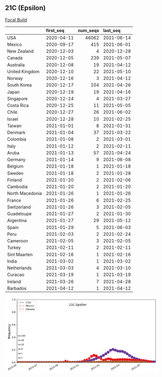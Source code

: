 

## 21C (Epsilon)
[Focal Build](https://nextstrain.org/groups/neherlab/ncov/21C.Epsilon)

|                 | first_seq   |   num_seqs | last_seq   |
|:----------------|:------------|-----------:|:-----------|
| USA             | 2020-04-11  |      46062 | 2021-06-14 |
| Mexico          | 2020-09-17  |        415 | 2021-06-01 |
| New Zealand     | 2020-12-03  |          4 | 2020-12-28 |
| Canada          | 2020-12-05  |        239 | 2021-05-07 |
| Australia       | 2020-12-08  |         19 | 2021-04-12 |
| United Kingdom  | 2020-12-10  |         22 | 2021-05-10 |
| Norway          | 2020-12-16  |          3 | 2021-04-12 |
| South Korea     | 2020-12-17  |        104 | 2021-04-26 |
| Japan           | 2020-12-19  |         19 | 2021-04-16 |
| Singapore       | 2020-12-24  |          4 | 2021-03-27 |
| Costa Rica      | 2020-12-25  |         11 | 2021-05-05 |
| Chile           | 2020-12-27  |         26 | 2021-06-02 |
| Israel          | 2020-12-28  |         10 | 2021-02-25 |
| Taiwan          | 2021-01-01  |          8 | 2021-01-31 |
| Denmark         | 2021-01-04  |         37 | 2021-03-22 |
| Colombia        | 2021-01-08  |          2 | 2021-03-01 |
| Italy           | 2021-01-12  |          2 | 2021-02-11 |
| Aruba           | 2021-01-13  |         57 | 2021-04-24 |
| Germany         | 2021-01-14  |          9 | 2021-06-08 |
| Belgium         | 2021-01-18  |          1 | 2021-01-18 |
| Sweden          | 2021-01-18  |          2 | 2021-01-28 |
| Finland         | 2021-01-20  |          2 | 2021-02-06 |
| Cambodia        | 2021-01-20  |          2 | 2021-01-20 |
| North Macedonia | 2021-01-26  |          1 | 2021-01-26 |
| France          | 2021-01-26  |          6 | 2021-02-25 |
| Switzerland     | 2021-01-26  |          3 | 2021-02-05 |
| Guadeloupe      | 2021-01-27  |          2 | 2021-01-30 |
| Argentina       | 2021-01-27  |         29 | 2021-05-12 |
| Spain           | 2021-01-29  |          5 | 2021-06-03 |
| Peru            | 2021-02-03  |          2 | 2021-02-24 |
| Cameroon        | 2021-02-05  |          3 | 2021-02-05 |
| Turkey          | 2021-02-11  |          2 | 2021-02-11 |
| Sint Maarten    | 2021-02-16  |          1 | 2021-02-16 |
| India           | 2021-03-02  |          1 | 2021-03-02 |
| Netherlands     | 2021-03-03  |          4 | 2021-03-10 |
| Curacao         | 2021-03-19  |          1 | 2021-03-19 |
| Ireland         | 2021-03-26  |          7 | 2021-04-28 |
| Barbados        | 2021-04-12  |          1 | 2021-04-12 |

![Overall trends 21C.Epsilon](/overall_trends_figures/overall_trends_21C.Epsilon.png)